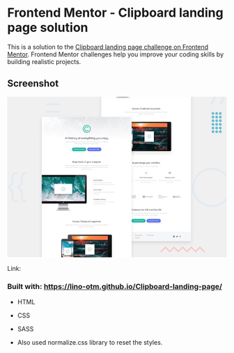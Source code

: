 # Frontend Mentor - Clipboard landing page solution

This is a solution to the [Clipboard landing page challenge on Frontend Mentor](https://www.frontendmentor.io/challenges/clipboard-landing-page-5cc9bccd6c4c91111378ecb9). Frontend Mentor challenges help you improve your coding skills by building realistic projects. 

## Screenshot

![](/design/desktop-preview.jpg)

Link:

### Built with: https://lino-otm.github.io/Clipboard-landing-page/

- HTML
- CSS
- SASS

- Also used normalize.css library to reset the styles.

